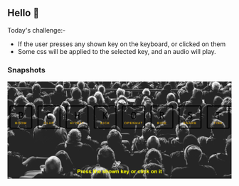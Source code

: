 ## Hello 👋

Today's challenge:-

- If the user presses any shown key on the keyboard, or clicked on them
- Some css will be applied to the selected key, and an audio will play.

### Snapshots

![snapshot](image.png)
